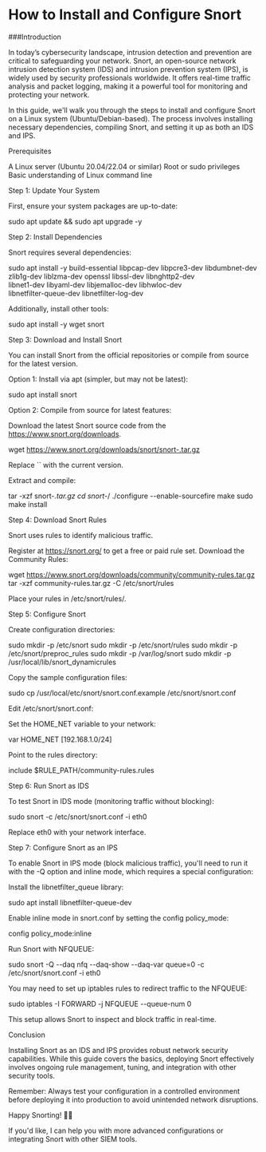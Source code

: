 # How to Install and Configure Snort

###Introduction

In today’s cybersecurity landscape, intrusion detection and prevention are critical to safeguarding your network. Snort, an open-source network intrusion detection system (IDS) and intrusion prevention system (IPS), is widely used by security professionals worldwide. It offers real-time traffic analysis and packet logging, making it a powerful tool for monitoring and protecting your network.

In this guide, we'll walk you through the steps to install and configure Snort on a Linux system (Ubuntu/Debian-based). The process involves installing necessary dependencies, compiling Snort, and setting it up as both an IDS and IPS.

Prerequisites

A Linux server (Ubuntu 20.04/22.04 or similar)
Root or sudo privileges
Basic understanding of Linux command line

Step 1: Update Your System

First, ensure your system packages are up-to-date:

sudo apt update && sudo apt upgrade -y

Step 2: Install Dependencies

Snort requires several dependencies:

sudo apt install -y build-essential libpcap-dev libpcre3-dev libdumbnet-dev \
zlib1g-dev liblzma-dev openssl libssl-dev libnghttp2-dev \
libnet1-dev libyaml-dev libjemalloc-dev libhwloc-dev \
libnetfilter-queue-dev libnetfilter-log-dev

Additionally, install other tools:

sudo apt install -y wget snort

Step 3: Download and Install Snort

You can install Snort from the official repositories or compile from source for the latest version.

Option 1: Install via apt (simpler, but may not be latest):

sudo apt install snort

Option 2: Compile from source for latest features:

Download the latest Snort source code from the https://www.snort.org/downloads.

wget https://www.snort.org/downloads/snort/snort-.tar.gz

Replace `` with the current version.

Extract and compile:

tar -xzf snort-*.tar.gz
cd snort-*/
./configure --enable-sourcefire
make
sudo make install

Step 4: Download Snort Rules

Snort uses rules to identify malicious traffic.

Register at https://snort.org/ to get a free or paid rule set.
Download the Community Rules:

wget https://www.snort.org/downloads/community/community-rules.tar.gz
tar -xzf community-rules.tar.gz -C /etc/snort/rules

Place your rules in /etc/snort/rules/.

Step 5: Configure Snort

Create configuration directories:

sudo mkdir -p /etc/snort
sudo mkdir -p /etc/snort/rules
sudo mkdir -p /etc/snort/preproc_rules
sudo mkdir -p /var/log/snort
sudo mkdir -p /usr/local/lib/snort_dynamicrules

Copy the sample configuration files:

sudo cp /usr/local/etc/snort/snort.conf.example /etc/snort/snort.conf

Edit /etc/snort/snort.conf:

Set the HOME_NET variable to your network:

var HOME_NET [192.168.1.0/24]

Point to the rules directory:

include $RULE_PATH/community-rules.rules

Step 6: Run Snort as IDS

To test Snort in IDS mode (monitoring traffic without blocking):

sudo snort -c /etc/snort/snort.conf -i eth0

Replace eth0 with your network interface.

Step 7: Configure Snort as an IPS

To enable Snort in IPS mode (block malicious traffic), you'll need to run it with the -Q option and inline mode, which requires a special configuration:

Install the libnetfilter_queue library:

sudo apt install libnetfilter-queue-dev

Enable inline mode in snort.conf by setting the config policy_mode:

config policy_mode:inline

Run Snort with NFQUEUE:

sudo snort -Q --daq nfq --daq-show --daq-var queue=0 -c /etc/snort/snort.conf -i eth0

You may need to set up iptables rules to redirect traffic to the NFQUEUE:

sudo iptables -I FORWARD -j NFQUEUE --queue-num 0

This setup allows Snort to inspect and block traffic in real-time.

Conclusion

Installing Snort as an IDS and IPS provides robust network security capabilities. While this guide covers the basics, deploying Snort effectively involves ongoing rule management, tuning, and integration with other security tools.

Remember: Always test your configuration in a controlled environment before deploying it into production to avoid unintended network disruptions.

Happy Snorting! 🚨🦑

If you'd like, I can help you with more advanced configurations or integrating Snort with other SIEM tools.

